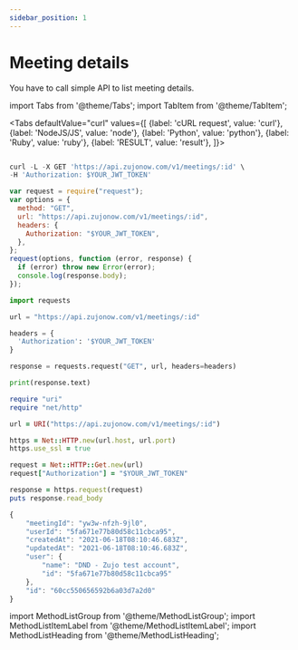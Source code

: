```yaml
---
sidebar_position: 1
---
```


# Meeting details

You have to call simple API to list meeting details.

import Tabs from '@theme/Tabs';
import TabItem from '@theme/TabItem';

<Tabs
defaultValue="curl"
values={[
{label: 'cURL request', value: 'curl'},
{label: 'NodeJS/JS', value: 'node'},
{label: 'Python', value: 'python'},
{label: 'Ruby', value: 'ruby'},
{label: 'RESULT', value: 'result'},
]}>
<TabItem value="curl">

```js

curl -L -X GET 'https://api.zujonow.com/v1/meetings/:id' \
-H 'Authorization: $YOUR_JWT_TOKEN'

```

</TabItem>
<TabItem value="node">

```js
var request = require("request");
var options = {
  method: "GET",
  url: "https://api.zujonow.com/v1/meetings/:id",
  headers: {
    Authorization: "$YOUR_JWT_TOKEN",
  },
};
request(options, function (error, response) {
  if (error) throw new Error(error);
  console.log(response.body);
});
```

</TabItem>
<TabItem value="python">

```python
import requests

url = "https://api.zujonow.com/v1/meetings/:id"

headers = {
  'Authorization': '$YOUR_JWT_TOKEN'
}

response = requests.request("GET", url, headers=headers)

print(response.text)

```

</TabItem>
<TabItem value="ruby">

```ruby
require "uri"
require "net/http"

url = URI("https://api.zujonow.com/v1/meetings/:id")

https = Net::HTTP.new(url.host, url.port)
https.use_ssl = true

request = Net::HTTP::Get.new(url)
request["Authorization"] = "$YOUR_JWT_TOKEN"

response = https.request(request)
puts response.read_body

```

</TabItem>
<TabItem value="result">

```js
{
    "meetingId": "yw3w-nfzh-9jl0",
    "userId": "5fa671e77b80d58c11cbca95",
    "createdAt": "2021-06-18T08:10:46.683Z",
    "updatedAt": "2021-06-18T08:10:46.683Z",
    "user": {
        "name": "DND - Zujo test account",
        "id": "5fa671e77b80d58c11cbca95"
    },
    "id": "60cc550656592b6a03d7a2d0"
}
```

</TabItem>
</Tabs>

import MethodListGroup from '@theme/MethodListGroup';
import MethodListItemLabel from '@theme/MethodListItemLabel';
import MethodListHeading from '@theme/MethodListHeading';

<MethodListGroup>
    <MethodListGroup>
      <MethodListHeading heading="Query Parameters" />
      <MethodListItemLabel name="id" option={"optional"} type={"string"} />
    </MethodListGroup>
</MethodListGroup>
